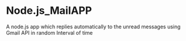 # Node.js_MailAPP
A node.js app which replies automatically to the unread messages using Gmail API in random Interval of time
